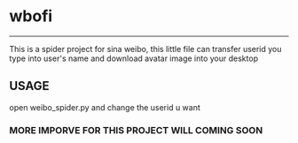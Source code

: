 # wbofi

-------

This is a spider project for sina weibo, this little file can transfer userid you type into user's name and download avatar image into your desktop

## USAGE

open weibo_spider.py and change the userid u want

### MORE IMPORVE FOR THIS PROJECT WILL COMING SOON
